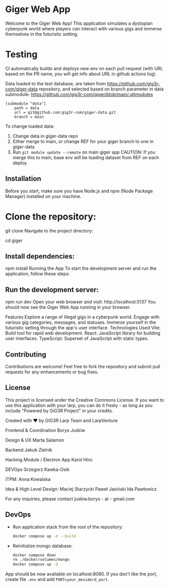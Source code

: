 # Giger Web App

Welcome to the Giger Web App! This application simulates a dystopian cyberpunk world where players can interact with various gigs and immerse themselves in the futuristic setting.

# Testing
CI automatically builds and deploys new env on each pull request (with URL based on the PR name, you will get info about URL in github actions log).

Data loaded to the test database, are taken from https://github.com/gig3r-com/giger-data repository, and selected based on branch parameter in data submodule: https://github.com/gig3r-com/giger/blob/main/.gitmodules

```
[submodule "data"]
    path = data
    url = git@github.com:gig3r-com/giger-data.git
    branch = main
```

To change loaded data:
1. Change data in giger-data repo
2. Either merge to main, or change REF for your giger branch to one in giger-data
3. Run `git module update --remote` on main giger app
CAUTION: If you merge this to main, base env will be loading dataset from REF on each deploy

## Installation

Before you start, make sure you have Node.js and npm (Node Package Manager) installed on your machine.

# Clone the repository:
git clone <repository-url>
Navigate to the project directory:

cd giger

## Install dependencies:
npm install
Running the App
To start the development server and run the application, follow these steps:

## Run the development server:
npm run dev
Open your web browser and visit: http://localhost:5137
You should now see the Giger Web App running in your browser.

Features
Explore a range of illegal gigs in a cyberpunk world.
Engage with various gig categories, messages, and statuses.
Immerse yourself in the futuristic setting through the app's user interface.
Technologies Used
Vite: Build tool for rapid web development.
React: JavaScript library for building user interfaces.
TypeScript: Superset of JavaScript with static types.

## Contributing
Contributions are welcome! Feel free to fork the repository and submit pull requests for any enhancements or bug fixes.

## License
This project is licensed under the Creative Commons License.
If you want to use this application with your larp, you can do it freely - as long as you include "Powered by GiG3R Project" in your credits.

Created with ❤️ by GIG3R Larp Team and LarpVenture

Frontend & Coordination
Borys Juśkiw

Design & UX
Marta Salamon

Backend
Jakub Zielnik

Hacking Module / Electron App
Karol Hinc

DEVOps
Grzegorz Kawka-Osik

ITPM:
Anna Kowalska

Idea & High Level Design:
Maciej Starzycki
Paweł Jasiński
Ida Pawłowicz

For any inquiries, please contact juskiw.borys - at - gmail.com

## DevOps

- Run application stack from the root of the repository:
    ```sh
    docker compose up -d --build
    ```
- Reinitialize mongo database:
    ```sh
    docker compose down
    rm ./docker/volumes/mongo
    docker compose up -d
    ```


App should be now available on localhost:8080. If you don't like the port, create file `.env` and add `PORT=your_desiderd_port`.


